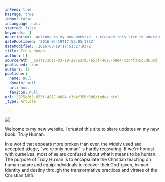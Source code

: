 ```yaml
---
inFeed: true
hasPage: true
inNav: false
inLanguage: null
starred: false
keywords: []
description: 'Welcome to my new website. I created this site to share updates on my new book: Truly Human.'
datePublished: '2016-03-19T17:52:05.175Z'
dateModified: '2016-03-19T17:51:27.837Z'
title: Truly Human
author: []
sourcePath: _posts/2016-03-19-2975a7d5-653f-4817-b884-c3d4f355c5d6.md
published: true
authors: []
publisher:
  name: null
  domain: null
  url: null
  favicon: null
url: 2975a7d5-653f-4817-b884-c3d4f355c5d6/index.html
_type: Article

---
```

![](https://the-grid-user-content.s3-us-west-2.amazonaws.com/e85ce330-3502-46de-8f00-a03e2143d0d0.png)

Welcome to my new website. I created this site to share updates on my new book: Truly Human.

In a world that appears more broken than ever, the widely used
and accepted adage, "we're only human" is hardly reassuring. If we're honest with ourselves, most of us
are confused about what it means to be human. The purpose of Truly Human is to encapsulate the
Christian teaching on human nature and equip individuals to recover their
God-given, human identity and destiny through the transformative practices and
virtues of the Christian faith.